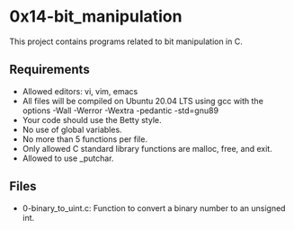 # 0x14-bit_manipulation

This project contains programs related to bit manipulation in C.

## Requirements
- Allowed editors: vi, vim, emacs
- All files will be compiled on Ubuntu 20.04 LTS using gcc with the options
  -Wall -Werror -Wextra -pedantic -std=gnu89
- Your code should use the Betty style.
- No use of global variables.
- No more than 5 functions per file.
- Only allowed C standard library functions are malloc, free, and exit.
- Allowed to use _putchar.

## Files
- 0-binary_to_uint.c: Function to convert a binary number to an unsigned int.

